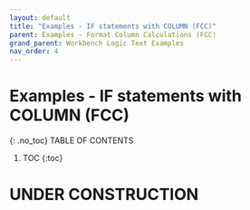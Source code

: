 ```yaml
---
layout: default
title: "Examples - IF statements with COLUMN (FCC)"
parent: Examples - Format Column Calculations (FCC)
grand_parent: Workbench Logic Text Examples
nav_order: 4
---
```


# Examples - IF statements with COLUMN (FCC)
{: .no_toc}
TABLE OF CONTENTS 
1. TOC
{:toc}  
 
# UNDER CONSTRUCTION
